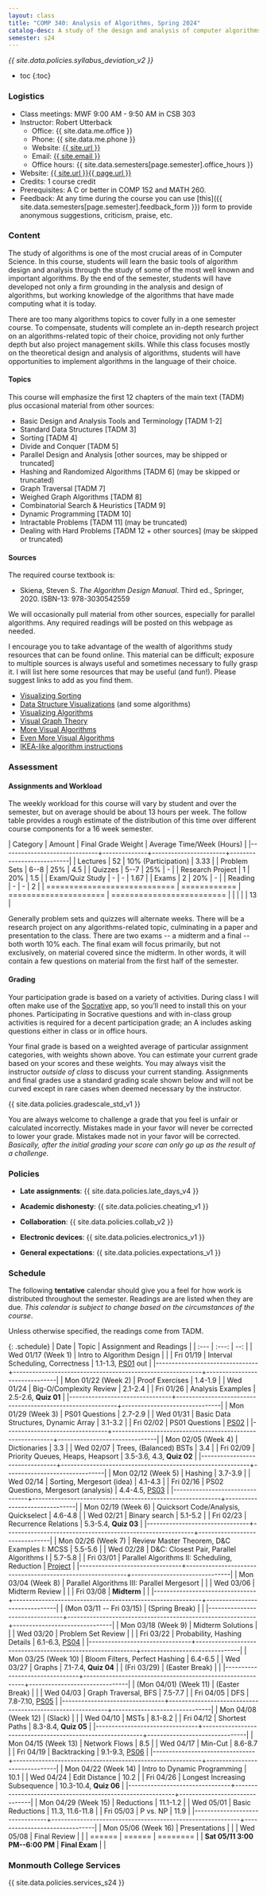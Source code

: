 ```yaml
---
layout: class
title: "COMP 340: Analysis of Algorithms, Spring 2024"
catalog-desc: A study of the design and analysis of computer algorithms. Topics include asymptotic analysis, efficient algorithm design, sorting and order statistics, hashing, binary search trees, graph algorithms, matrix multiplication, and NP completeness. This course begins a more in-depth study in the theory and science of computation.
semester: s24
---
```


*{{ site.data.policies.syllabus_deviation_v2 }}*

* toc
{:toc}

### Logistics

* Class meetings: MWF 9:00 AM - 9:50 AM in CSB 303
* Instructor: Robert Utterback
  * Office: {{ site.data.me.office }}
  * Phone: {{ site.data.me.phone }}
  * Website: <a href="{{ site.url }}">{{ site.url }}</a>
  * Email: <a href="mailto:{{ site.email }}">{{ site.email }}</a>
  * Office hours: {{ site.data.semesters[page.semester].office_hours }}
* Website: <a href="{{ site.url }}{{ page.url }}">{{ site.url }}{{ page.url }}</a>
* Credits: 1 course credit
* Prerequisites: A C or better in COMP 152 and MATH 260.
* Feedback: At any time during the course you can use
  [this]({{ site.data.semesters[page.semester].feedback_form }}) form to provide
  anonymous suggestions, criticism, praise, etc.

### Content

The study of algorithms is one of the most crucial areas of in
Computer Science. In this course, students will learn the basic tools
of algorithm design and analysis through the study of some of the most
well known and important algorithms. By the end of the semester,
students will have developed not only a firm grounding in the analysis
and design of algorithms, but working knowledge of the algorithms that
have made computing what it is today.

There are too many algorithms topics to cover fully in a one semester
course. To compensate, students will complete an in-depth research
project on an algorithms-related topic of their choice, providing not
only further depth but also project management skills. While this
class focuses mostly on the theoretical design and analysis of
algorithms, students will have opportunities to implement algorithms
in the language of their choice.

#### Topics

This course will emphasize the first 12 chapters of the main text (TADM)
plus occasional material from other sources:

* Basic Design and Analysis Tools and Terminology [TADM 1-2]
* Standard Data Structures [TADM 3]
* Sorting [TADM 4]
* Divide and Conquer [TADM 5]
* Parallel Design and Analysis [other sources, may be shipped or truncated]
* Hashing and Randomized Algorithms [TADM 6] (may be skipped or truncated)
* Graph Traversal [TADM 7]
* Weighed Graph Algorithms [TADM 8]
* Combinatorial Search & Heuristics [TADM 9] 
* Dynamic Programming [TADM 10]
* Intractable Problems [TADM 11] (may be truncated)
* Dealing with Hard Problems [TADM 12 + other sources] (may be skipped or truncated)

<!-- Time permitting, we’ll explore more advanced topics, such as -->
<!-- probabilistic or approximation algorithms. -->
  
#### Sources

The required course textbook is:

* Skiena, Steven S. *The Algorithm Design Manual*. Third
ed., Springer, 2020. ISBN-13: 978-3030542559

We will occasionally pull material from other sources, especially for
parallel algorithms. Any required readings will be posted on this
webpage as needed.

I encourage you to take advantage of the wealth of algorithms study
resources that can be found online. This material can be difficult;
exposure to multiple sources is always useful and sometimes necessary
to fully grasp it. I will list here some resources that may be useful
(and fun!). Please suggest links to add as you find them.

* [Visualizing Sorting](http://panthema.net/2013/sound-of-sorting/)
* [Data Structure Visualizations](http://www.cs.usfca.edu/~galles/visualization/Algorithms.html) (and some algorithms)
* [Visualizing Algorithms](https://bost.ocks.org/mike/algorithms/)
* [Visual Graph Theory](https://mrpandey.github.io/d3graphTheory/index.html)
* [More Visual Algorithms](https://visualgo.net/)
* [Even More Visual Algorithms](https://visualgo.net/en)
* [IKEA-like algorithm instructions](https://idea-instructions.com/)

### Assessment

#### Assignments and Workload

The weekly workload for this course will vary by student and over the
semester, but on average should be about 13 hours per week. The follow
table provides a rough estimate of the distribution of this time over
different course components for a 16 week semester.

| Category                     |       Amount | Final Grade Weight    | Average Time/Week (Hours) |
|------------------------------+--------------+-----------------------+---------------------------|
| Lectures                     |           52 | 10% (Participation)   |                      3.33 |
| Problem Sets                 |         6--8 | 25%                   |                       4.5 |
| Quizzes                      |         5--7 | 25%                   |                         - |
| Research Project             |            1 | 20%                   |                       1.5 |
| Exam/Quiz Study              |            - | -                     |                      1.67 |
| Exams                        |            2 | 20%                   |                         - |
| Reading                      |            - | -                     |                         2 |
| ============================ | ============ | ===================== | ========================= |
|                              |              |                       |                        13 |

Generally problem sets and quizzes will alternate weeks. There will be
a research project on any algorithms-related topic, culminating in a
paper and presentation to the class. There are two exams -- a midterm
and a final -- both worth 10% each. The final exam will focus
primarily, but not exclusively, on material covered since the
midterm. In other words, it will contain a few questions on material
from the first half of the semester.

#### Grading

Your participation grade is based on a variety of activities. During
class I will often make use of the [Socrative](https://socrative.com)
app, so you’ll need to install this on your phones. Participating in
Socrative questions and with in-class group activities is required for
a decent participation grade; an A includes asking questions either in
class or in office hours.

Your final grade is based on a weighted average of particular
assignment categories, with weights shown above. You can estimate your
current grade based on your scores and these weights. You may always
visit the instructor *outside of class* to discuss your current
standing. Assignments and final grades use a standard grading scale
shown below and will not be curved except in rare cases when deemed
necessary by the instructor.

{{ site.data.policies.gradescale_std_v1 }}

You are always welcome to challenge a grade that you feel is unfair or
calculated incorrectly. Mistakes made in your favor will never be
corrected to lower your grade. Mistakes made not in your favor will be
corrected. *Basically, after the initial grading your score can only
go up as the result of a challenge.*

### Policies

* **Late assignments**: {{ site.data.policies.late_days_v4 }}

* **Academic dishonesty**: {{ site.data.policies.cheating_v1 }}

* **Collaboration**: {{ site.data.policies.collab_v2 }}

* **Electronic devices**: {{ site.data.policies.electronics_v1 }}

* **General expectations**: {{ site.data.policies.expectations_v1 }}

### Schedule
The following **tentative** calendar should give you a feel for how
work is distributed throughout the semester. Readings are are listed
when they are due. *This calendar is subject to change based on the
circumstances of the course*.

Unless otherwise specified, the readings come from TADM.

{: .schedule}
| Date                           | Topic                                                     |       Assignment and Readings |
| :---                           | :---:                                                     |                           --: |
| Wed 01/17 (Week 1)             | Intro to Algorithm Design                                 |                               |
| Fri 01/19                      | Interval Scheduling, Correctness                          | 1.1-1.3, [PS01](ps01.pdf) out |
|--------------------------------+-----------------------------------------------------------+-------------------------------|
| Mon 01/22 (Week 2)             | Proof Exercises                                           |                       1.4-1.9 |
| Wed 01/24                      | Big-O/Complexity Review                                   |                       2.1-2.4 |
| Fri 01/26                      | Analysis Examples                                         |          2.5-2.6, **Quiz 01** |
|--------------------------------+-----------------------------------------------------------+-------------------------------|
| Mon 01/29 (Week 3)             | PS01 Questions                                            |                       2.7-2.9 |
| Wed 01/31                      | Basic Data Structures, Dynamic Array                      |                       3.1-3.2 |
| Fri 02/02                      | PS01 Questions                                            |              [PS02](ps02.pdf) |
|--------------------------------+-----------------------------------------------------------+-------------------------------|
| Mon 02/05 (Week 4)             | Dictionaries                                              |                           3.3 |
| Wed 02/07                      | Trees, (Balanced) BSTs                                    |                           3.4 |
| Fri 02/09                      | Priority Queues, Heaps, Heapsort                          |     3.5-3.6, 4.3, **Quiz 02** |
|--------------------------------+-----------------------------------------------------------+-------------------------------|
| Mon 02/12 (Week 5)             | Hashing                                                   |                       3.7-3.9 |
| Wed 02/14                      | Sorting, Mergesort (idea)                                 |                       4.1-4.3 |
| Fri 02/16                      | PS02 Questions, Mergesort (analysis)                      |     4.4-4.5, [PS03](ps03.pdf) |
|--------------------------------+-----------------------------------------------------------+-------------------------------|
| Mon 02/19 (Week 6)             | <a id="current"></a> Quicksort Code/Analysis, Quickselect |                       4.6-4.8 |
| Wed 02/21                      | Binary search                                             |                       5.1-5.2 |
| Fri 02/23                      | Recurrence Relations                                      |          5.3-5.4, **Quiz 03** |
|--------------------------------+-----------------------------------------------------------+-------------------------------|
| Mon 02/26 (Week 7)             | Review Master Theorem, D&C Examples I: MCSS               |                       5.5-5.6 |
| Wed 02/28                      | D&C: Closest Pair, Parallel Algorithms I                  |                       5.7-5.8 |
| Fri 03/01                      | Parallel Algorithms II: Scheduling, Reduction             |           [Project](proj.pdf) |
|--------------------------------+-----------------------------------------------------------+-------------------------------|
| Mon 03/04 (Week 8)             | Parallel Algorithms III: Parallel Mergesort               |                               |
| Wed 03/06                      | Midterm Review                                            |                               |
| Fri 03/08                      | **Midterm**                                               |                               |
|--------------------------------+-----------------------------------------------------------+-------------------------------|
| (Mon 03/11 -- Fri 03/15)       | (Spring Break)                                            |                               |
|--------------------------------+-----------------------------------------------------------+-------------------------------|
| Mon 03/18 (Week 9)             | Midterm Solutions                                         |                               |
| Wed 03/20                      | Problem Set Review                                        |                               |
| Fri 03/22                      | Probability, Hashing Details                              |     6.1-6.3, [PS04](ps04.pdf) |
|--------------------------------+-----------------------------------------------------------+-------------------------------|
| Mon 03/25 (Week 10)            | Bloom Filters, Perfect Hashing                            |                       6.4-6.5 |
| Wed 03/27                      | Graphs                                                    |          7.1-7.4, **Quiz 04** |
| (Fri 03/29)                    | (Easter Break)                                            |                               |
|--------------------------------+-----------------------------------------------------------+-------------------------------|
| (Mon 04/01) (Week 11)          | (Easter Break)                                            |                               |
| Wed 04/03                      | Graph Traversal, BFS                                      |                       7.5-7.7 |
| Fri 04/05                      | DFS                                                       |    7.8-7.10, [PS05](ps05.pdf) |
|--------------------------------+-----------------------------------------------------------+-------------------------------|
| Mon 04/08 (Week 12)            | (Slack)                                                   |                               |
| Wed 04/10                      | MSTs                                                      |                       8.1-8.2 |
| Fri 04/12                      | Shortest Paths                                            |          8.3-8.4, **Quiz 05** |
|--------------------------------+-----------------------------------------------------------+-------------------------------|
| Mon 04/15 (Week 13)            | Network Flows                                             |                           8.5 |
| Wed 04/17                      | Min-Cut                                                   |                       8.6-8.7 |
| Fri 04/19                      | Backtracking                                              |     9.1-9.3, [PS06](ps06.pdf) |
|--------------------------------+-----------------------------------------------------------+-------------------------------|
| Mon 04/22 (Week 14)            | Intro to Dynamic Programming                              |                          10.1 |
| Wed 04/24                      | Edit Distance                                             |                          10.2 |
| Fri 04/26                      | Longest Increasing Subsequence                            |        10.3-10.4, **Quiz 06** |
|--------------------------------+-----------------------------------------------------------+-------------------------------|
| Mon 04/29 (Week 15)            | Reductions                                                |                      11.1-1.2 |
| Wed 05/01                      | Basic Reductions                                          |               11.3, 11.6-11.8 |
| Fri 05/03                      | P vs. NP                                                  |                          11.9 |
|--------------------------------+-----------------------------------------------------------+-------------------------------|
| Mon 05/06 (Week 16)            | Presentations                                             |                               |
| Wed 05/08                      | Final Review                                              |                               |
| ======                         | ======                                                    |                      ======== |
| **Sat 05/11 3:00 PM--6:00 PM** | **Final Exam**                                            |                               |

### Monmouth College Services

{{ site.data.policies.services_s24 }}

<!-- Local Variables: -->
<!-- eval: (orgtbl-mode) -->
<!-- End: -->

